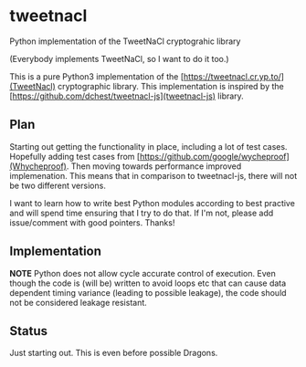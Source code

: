 # tweetnacl
Python implementation of the TweetNaCl cryptograhic library

(Everybody implements TweetNaCl, so I want to do it too.)

This is a pure Python3 implementation of the
[https://tweetnacl.cr.yp.to/](TweetNacl) cryptographic library. This
implementation is inspired by the
[https://github.com/dchest/tweetnacl-js](tweetnacl-js) library.


## Plan

Starting out getting the functionality in place, including a lot of test
cases. Hopefully adding test cases from
[https://github.com/google/wycheproof](Whycheproof). Then moving towards
performance improved implemenation. This means that in comparison to
tweetnacl-js, there will not be two different versions.

I want to learn how to write best Python modules according to best
practive and will spend time ensuring that I try to do that. If I'm not,
please add issue/comment with good pointers. Thanks!


## Implementation

**NOTE** Python does not allow cycle accurate control of execution. Even
though the code is (will be) written to avoid loops etc that can cause
data dependent timing variance (leading to possible leakage), the code
should not be considered leakage resistant.


## Status

Just starting out. This is even before possible Dragons.
